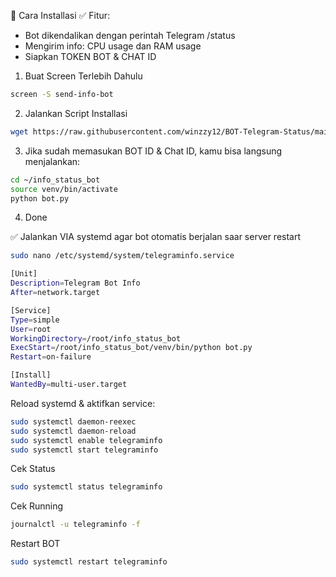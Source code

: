 🚀 Cara Installasi
✅ Fitur:
* Bot dikendalikan dengan perintah Telegram /status
* Mengirim info: CPU usage dan RAM usage
* Siapkan TOKEN BOT & CHAT ID

1. Buat Screen Terlebih Dahulu
```bash
screen -S send-info-bot
```
2. Jalankan Script Installasi
```bash
wget https://raw.githubusercontent.com/winzzy12/BOT-Telegram-Status/main/install_bot.sh && chmod +x install_bot.sh && ./install_bot.sh
```
3. Jika sudah memasukan BOT ID & Chat ID, kamu bisa langsung menjalankan:
```bash
cd ~/info_status_bot
source venv/bin/activate
python bot.py
```
4. Done

✅ Jalankan VIA systemd agar bot otomatis berjalan saar server restart
```bash
sudo nano /etc/systemd/system/telegraminfo.service
```

```bash
[Unit]
Description=Telegram Bot Info
After=network.target

[Service]
Type=simple
User=root
WorkingDirectory=/root/info_status_bot
ExecStart=/root/info_status_bot/venv/bin/python bot.py
Restart=on-failure

[Install]
WantedBy=multi-user.target
```
Reload systemd & aktifkan service:
```bash
sudo systemctl daemon-reexec
sudo systemctl daemon-reload
sudo systemctl enable telegraminfo
sudo systemctl start telegraminfo
```

Cek Status
```bash
sudo systemctl status telegraminfo
```
Cek Running
```bash
journalctl -u telegraminfo -f
```
Restart BOT
```bash
sudo systemctl restart telegraminfo
```

